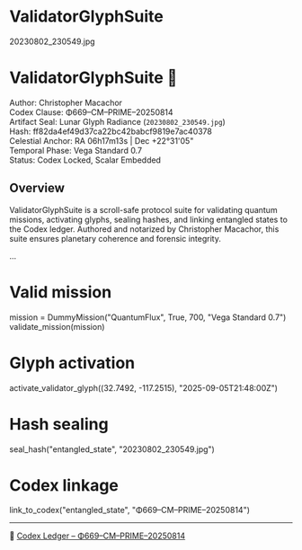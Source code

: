 # ValidatorGlyphSuite
20230802_230549.jpg
# ValidatorGlyphSuite 🧬

Author: Christopher Macachor  
Codex Clause: Φ669–CM–PRIME–20250814  
Artifact Seal: Lunar Glyph Radiance (`20230802_230549.jpg`)  
Hash: ff82da4ef49d37ca22bc42babcf9819e7ac40378  
Celestial Anchor: RA 06h17m13s | Dec +22°31'05"  
Temporal Phase: Vega Standard 0.7  
Status: Codex Locked, Scalar Embedded

## Overview

ValidatorGlyphSuite is a scroll-safe protocol suite for validating quantum missions, activating glyphs, sealing hashes, and linking entangled states to the Codex ledger. Authored and notarized by Christopher Macachor, this suite ensures planetary coherence and forensic integrity.

...
# Valid mission
mission = DummyMission("QuantumFlux", True, 700, "Vega Standard 0.7")
validate_mission(mission)

# Glyph activation
activate_validator_glyph((32.7492, -117.2515), "2025-09-05T21:48:00Z")

# Hash sealing
seal_hash("entangled_state", "20230802_230549.jpg")

# Codex linkage
link_to_codex("entangled_state", "Φ669–CM–PRIME–20250814")

---
📜 [Codex Ledger – Φ669–CM–PRIME–20250814](codex/Φ669–CM–PRIME–20250814.yaml)



